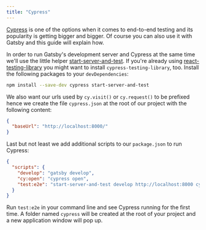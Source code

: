 ```yaml
---
title: "Cypress"
---
```


[Cypress](https://www.cypress.io/) is one of the options when it comes to end-to-end testing and its popularity is getting bigger and bigger. Of course you can also use it with Gatsby and this guide will explain how.

In order to run Gatsby's development server and Cypress at the same time we'll use the little helper [start-server-and-test](https://github.com/bahmutov/start-server-and-test). If you're already using [react-testing-library](docs/react-testing-library) you might want to install `cypress-testing-library`, too. Install the following packages to your `devDependencies`:

```sh
npm install --save-dev cypress start-server-and-test
```

We also want our urls used by `cy.visit()` or `cy.request()` to be prefixed hence we create the file `cypress.json` at the root of our project with the following content:

```json
{
  "baseUrl": "http://localhost:8000/"
}
```

Last but not least we add additional scripts to our `package.json` to run Cypress:

```json
{
  "scripts": {
    "develop": "gatsby develop",
    "cy:open": "cypress open",
    "test:e2e": "start-server-and-test develop http://localhost:8000 cy:open"
  }
}
```

Run `test:e2e` in your command line and see Cypress running for the first time. A folder named `cypress` will be created at the root of your project and a new application window will pop up.
